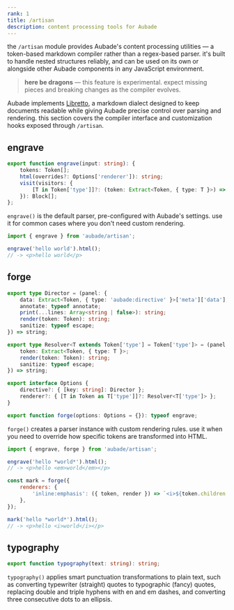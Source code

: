 ```yaml
---
rank: 1
title: /artisan
description: content processing tools for Aubade
---
```


the `/artisan` module provides Aubade's content processing utilities — a token-based markdown compiler rather than a regex-based parser. it's built to handle nested structures reliably, and can be used on its own or alongside other Aubade components in any JavaScript environment.

> **here be dragons** — this feature is experimental. expect missing pieces and breaking changes as the compiler evolves.

Aubade implements [Libretto](/docs/libretto), a markdown dialect designed to keep documents readable while giving Aubade precise control over parsing and rendering. this section covers the compiler interface and customization hooks exposed through `/artisan`.

## engrave

```typescript
export function engrave(input: string): {
	tokens: Token[];
	html(overrides?: Options['renderer']): string;
	visit(visitors: {
		[T in Token['type']]?: (token: Extract<Token, { type: T }>) => Extract<Token, { type: T }>;
	}): Block[];
};
```

`engrave()` is the default parser, pre-configured with Aubade's settings. use it for common cases where you don't need custom rendering.

```javascript
import { engrave } from 'aubade/artisan';

engrave('hello world').html();
// -> <p>hello world</p>
```

## forge

```typescript
export type Director = (panel: {
	data: Extract<Token, { type: 'aubade:directive' }>['meta']['data'];
	annotate: typeof annotate;
	print(...lines: Array<string | false>): string;
	render(token: Token): string;
	sanitize: typeof escape;
}) => string;

export type Resolver<T extends Token['type'] = Token['type']> = (panel: {
	token: Extract<Token, { type: T }>;
	render(token: Token): string;
	sanitize: typeof escape;
}) => string;

export interface Options {
	directive?: { [key: string]: Director };
	renderer?: { [T in Token as T['type']]?: Resolver<T['type']> };
}

export function forge(options: Options = {}): typeof engrave;
```

`forge()` creates a parser instance with custom rendering rules. use it when you need to override how specific tokens are transformed into HTML.

```javascript
import { engrave, forge } from 'aubade/artisan';

engrave('hello *world*').html();
// -> <p>hello <em>world</em></p>

const mark = forge({
	renderers: {
		'inline:emphasis': ({ token, render }) => `<i>${token.children.map(render).join('')}</i>`,
	},
});

mark('hello *world*').html();
// -> <p>hello <i>world</i></p>
```

## typography

```typescript
export function typography(text: string): string;
```

`typography()` applies smart punctuation transformations to plain text, such as converting typewriter (straight) quotes to typographic (fancy) quotes, replacing double and triple hyphens with en and em dashes, and converting three consecutive dots to an ellipsis.
